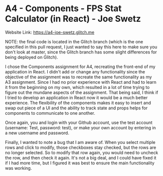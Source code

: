 A4 - Components - FPS Stat Calculator (in React) - Joe Swetz
===

Website Link: https://a4-joe-swetz.glitch.me

NOTE: the final code is located in the Glitch branch (which is the one specified in this pull request, I just wanted to
say this here to make sure you don't look at master, since the Glitch branch has some slight differences for being deployed
on Glitch).

I chose the Components assignment for A4, recreating the front-end of my application in React. I didn't add or change
any functionality since the objective of the assignment was to recreate the same functionality as my A3 assignment. Since I had
no prior experience with React and had to learn it from the beginning on my own, which resulted in a lot of time trying
to figure out the mundane aspects of the assignment. That being said, I think if I tried to develop an application in
React now it would be a much better experience. The flexibility of the components makes it easy to insert and swap out
piece of a UI and the ability to track state and props helps for components to communicate to one another.

Once again, you and login with your Github account, use the test account (username: Test, password: test), or make your own
account by entering in a new username and password.

Finally, I wanted to note a bug that I am aware of. When you select multiple rows and click to modify, those checkboxes
stay checked, but the rows are no longer selected. So to modify that row again, you would need to uncheck the row, and then
check it again. It's not a big deal, and I could have fixed it if I had more time, but I figured it was best to ensure
the main functionality was working.